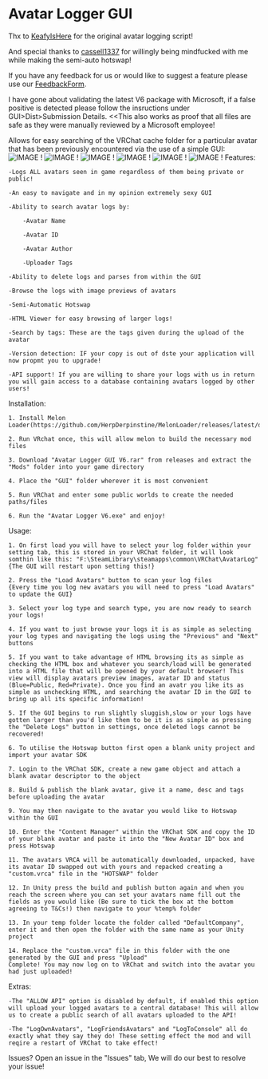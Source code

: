 # Avatar Logger GUI

Thx to [KeafyIsHere](https://github.com/KeafyIsHere) for the original avatar logging script!

And special thanks to [cassell1337](https://github.com/cassell1337) for willingly being mindfucked with me while making the semi-auto hotswap!

If you have any feedback for us or would like to suggest a feature please use our [FeedbackForm](https://forms.gle/QifnS6ZSa8fse9yF7).

I have gone about validating the latest V6 package with Microsoft, if a false positive is detected please follow the insructions under GUI>Dist>Submission Details. <<This also works as proof that all files are safe as they were manually reviewed by a Microsoft employee!

Allows for easy searching of the VRChat cache folder for a particular avatar that has been previously encountered via the use of a simple GUI:
![IMAGE !](https://i.imgur.com/SxgNGkv.png)
![IMAGE !](https://i.imgur.com/XLhPj6n.png)
![IMAGE !](https://i.imgur.com/8bgq6Rm.png)
![IMAGE !](https://i.imgur.com/43VhZ38.png)
![IMAGE !](https://i.imgur.com/6SaIDA8.png)
![IMAGE !](https://i.imgur.com/GNYVwaE.png)
Features:

	-Logs ALL avatars seen in game regardless of them being private or public!
	
	-An easy to navigate and in my opinion extremely sexy GUI
	
	-Ability to search avatar logs by:
	
		-Avatar Name
		
		-Avatar ID
		
		-Avatar Author
		
		-Uploader Tags
		
	-Ability to delete logs and parses from within the GUI
	
	-Browse the logs with image previews of avatars
	
	-Semi-Automatic Hotswap
	
	-HTML Viewer for easy browsing of larger logs!
	
	-Search by tags: These are the tags given during the upload of the avatar
	
	-Version detection: IF your copy is out of dste your application will now propmt you to upgrade!

    -API support! If you are willing to share your logs with us in return you will gain access to a database containing avatars logged by other users!

Installation:
	
	1. Install Melon Loader(https://github.com/HerpDerpinstine/MelonLoader/releases/latest/download/MelonLoader.Installer.exe).
	
	2. Run VRchat once, this will allow melon to build the necessary mod files
	
	3. Download "Avatar Logger GUI V6.rar" from releases and extract the "Mods" folder into your game directory
	
	4. Place the "GUI" folder wherever it is most convenient
	
	5. Run VRChat and enter some public worlds to create the needed paths/files
	
	6. Run the "Avatar Logger V6.exe" and enjoy!
	
Usage:

	1. On first load you will have to select your log folder within your setting tab, this is stored in your VRChat folder, it will look somthin like this: "F:\SteamLibrary\steamapps\common\VRChat\AvatarLog"
	{The GUI will restart upon setting this!}
	
	2. Press the "Load Avatars" button to scan your log files
	{Every time you log new avatars you will need to press "Load Avatars" to update the GUI}
	
	3. Select your log type and search type, you are now ready to search your logs!
	
	4. If you want to just browse your logs it is as simple as selecting your log types and navigating the logs using the "Previous" and "Next" buttons
	
	5. If you want to take advantage of HTML browsing its as simple as checking the HTML box and whatever you search/load will be generated into a HTML file that will be opened by your default browser! This view will display avatars preview images, avatar ID and status (Blue=Public, Red=Private). Once you find an avatr you like its as simple as unchecking HTML, and searching the avatar ID in the GUI to bring up all its specific information!
	
	5. If the GUI begins to run slightly sluggish,slow or your logs have gotten larger than you'd like them to be it is as simple as pressing the "Delete Logs" button in settings, once deleted logs cannot be recovered!
	
	6. To utilise the Hotswap button first open a blank unity project and import your avatar SDK
	
	7. Login to the VRChat SDK, create a new game object and attach a blank avatar descriptor to the object
	
	8. Build & publish the blank avatar, give it a name, desc and tags before uploading the avatar
	
	9. You may then navigate to the avatar you would like to Hotswap within the GUI
	
	10. Enter the "Content Manager" within the VRChat SDK and copy the ID of your blank avatar and paste it into the "New Avatar ID" box and press Hotswap
	
	11. The avatars VRCA will be automatically downloaded, unpacked, have its avatar ID swapped out with yours and repacked creating a "custom.vrca" file in the "HOTSWAP" folder
	
	12. In Unity press the build and publish button again and when you reach the screen where you can set your avatars name fill out the fields as you would like (Be sure to tick the box at the bottom agreeing to T&Cs!) then navigate to your %temp% folder
	
	13. In your temp folder locate the folder called "DefaultCompany", enter it and then open the folder with the same name as your Unity project
	
	14. Replace the "custom.vrca" file in this folder with the one generated by the GUI and press "Upload"
	Complete! You may now log on to VRChat and switch into the avatar you had just uploaded!
	
Extras:

	-The "ALLOW API" option is disabled by default, if enabled this option will upload your logged avatars to a central database! This will allow us to create a public search of all avatars uploaded to the API!
	
	-The "LogOwnAvatars", "LogFriendsAvatars" and "LogToConsole" all do exactly what they say they do! These setting effect the mod and will reqire a restart of VRChat to take effect!
	

Issues? Open an issue in the "Issues" tab, We will do our best to resolve your issue!
